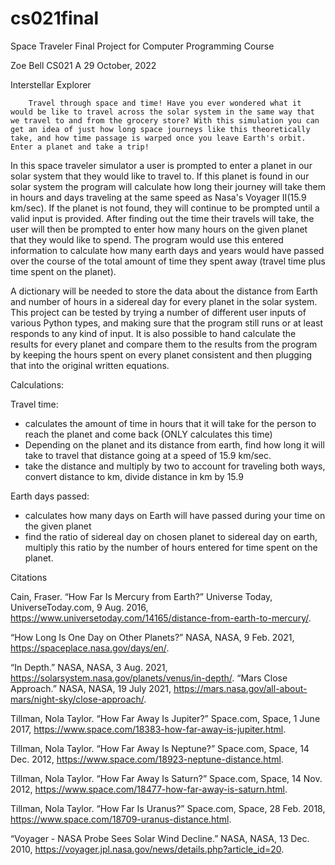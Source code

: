 # cs021final
Space Traveler Final Project for Computer Programming Course

Zoe Bell
CS021 A
29 October, 2022


Interstellar Explorer


        Travel through space and time! Have you ever wondered what it would be like to travel across the solar system in the same way that we travel to and from the grocery store? With this simulation you can get an idea of just how long space journeys like this theoretically take, and how time passage is warped once you leave Earth's orbit. Enter a planet and take a trip!


In this space traveler simulator a user is prompted to enter a planet in our solar system that they would like to travel to. If this planet is found in our solar system the program will calculate how long their journey will take them in hours and days traveling at the same speed as Nasa's Voyager II(15.9 km/sec). If the planet is not found, they will continue to be prompted until a valid input is provided. After finding out the time their travels will take, the user will then be prompted to enter how many hours on the given planet that they would like to spend. The program would use this entered information to calculate how many earth days and years would have passed over the course of the total amount of time they spent away (travel time plus time spent on the planet). 


A dictionary will be needed to store the data about the distance from Earth and number of hours in a sidereal day for every planet in the solar system. This project can be tested by trying a number of different user inputs of various Python types, and making sure that the program still runs or at least responds to any kind of input. It is also possible to hand calculate the results for every planet and compare them to the results from the program by keeping the hours spent on every planet consistent and then plugging that into the original written equations.


Calculations:

Travel time:
- calculates the amount of time in hours that it will take for the person to reach the planet and come back (ONLY calculates this time)
- Depending on the planet and its distance from earth, find how long it will take to travel that distance going at a speed of 15.9 km/sec. 
- take the distance and multiply by two to account for traveling both ways, convert distance to km, divide distance in km by 15.9


Earth days passed:
- calculates how many days on Earth will have passed during your time on the given planet
- find the ratio of sidereal day on chosen planet to sidereal day on earth, multiply this ratio by the number of hours entered for time spent on the planet.


Citations


Cain, Fraser. “How Far Is Mercury from Earth?” Universe Today, UniverseToday.com, 9 Aug. 
2016, https://www.universetoday.com/14165/distance-from-earth-to-mercury/. 


“How Long Is One Day on Other Planets?” NASA, NASA, 9 Feb. 2021, 
https://spaceplace.nasa.gov/days/en/. 


“In Depth.” NASA, NASA, 3 Aug. 2021, https://solarsystem.nasa.gov/planets/venus/in-depth/. 
“Mars Close Approach.” NASA, NASA, 19 July 2021, https://mars.nasa.gov/all-about-mars/night-sky/close-approach/. 


Tillman, Nola Taylor. “How Far Away Is Jupiter?” Space.com, Space, 1 June 2017, 
https://www.space.com/18383-how-far-away-is-jupiter.html. 


Tillman, Nola Taylor. “How Far Away Is Neptune?” Space.com, Space, 14 Dec. 2012, 
https://www.space.com/18923-neptune-distance.html. 


Tillman, Nola Taylor. “How Far Away Is Saturn?” Space.com, Space, 14 Nov. 2012, 
https://www.space.com/18477-how-far-away-is-saturn.html. 


Tillman, Nola Taylor. “How Far Is Uranus?” Space.com, Space, 28 Feb. 2018, 
https://www.space.com/18709-uranus-distance.html. 


“Voyager - NASA Probe Sees Solar Wind Decline.” NASA, NASA, 13 Dec. 2010, 
https://voyager.jpl.nasa.gov/news/details.php?article_id=20.
